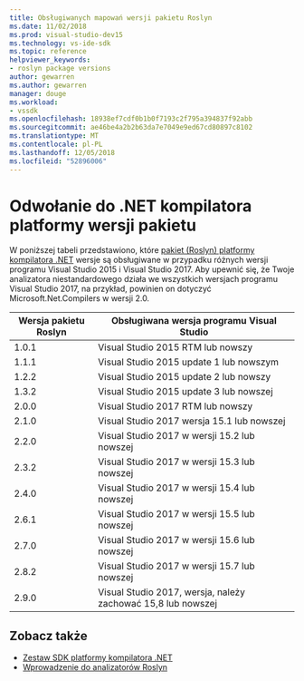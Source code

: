 ```yaml
---
title: Obsługiwanych mapowań wersji pakietu Roslyn
ms.date: 11/02/2018
ms.prod: visual-studio-dev15
ms.technology: vs-ide-sdk
ms.topic: reference
helpviewer_keywords:
- roslyn package versions
author: gewarren
ms.author: gewarren
manager: douge
ms.workload:
- vssdk
ms.openlocfilehash: 18938ef7cdf0b1b0f7193c2f795a394837f92abb
ms.sourcegitcommit: ae46be4a2b2b63da7e7049e9ed67cd80897c8102
ms.translationtype: MT
ms.contentlocale: pl-PL
ms.lasthandoff: 12/05/2018
ms.locfileid: "52896006"
---
```

# <a name="net-compiler-platform-package-version-reference"></a>Odwołanie do .NET kompilatora platformy wersji pakietu

W poniższej tabeli przedstawiono, które [pakiet (Roslyn) platformy kompilatora .NET](https://www.nuget.org/packages/Microsoft.Net.Compilers/) wersje są obsługiwane w przypadku różnych wersji programu Visual Studio 2015 i Visual Studio 2017. Aby upewnić się, że Twoje analizatora niestandardowego działa we wszystkich wersjach programu Visual Studio 2017, na przykład, powinien on dotyczyć Microsoft.Net.Compilers w wersji 2.0.

| Wersja pakietu Roslyn | Obsługiwana wersja programu Visual Studio |
| - | - |
| 1.0.1 | Visual Studio 2015 RTM lub nowszy |
| 1.1.1 | Visual Studio 2015 update 1 lub nowszym |
| 1.2.2 | Visual Studio 2015 update 2 lub nowszy |
| 1.3.2 | Visual Studio 2015 update 3 lub nowszej |
| 2.0.0 | Visual Studio 2017 RTM lub nowszy |
| 2.1.0 | Visual Studio 2017 wersja 15.1 lub nowszej |
| 2.2.0 | Visual Studio 2017 w wersji 15.2 lub nowszej |
| 2.3.2 | Visual Studio 2017 w wersji 15.3 lub nowszej |
| 2.4.0 | Visual Studio 2017 w wersji 15.4 lub nowszej |
| 2.6.1 | Visual Studio 2017 w wersji 15.5 lub nowszej |
| 2.7.0 | Visual Studio 2017 w wersji 15.6 lub nowszej |
| 2.8.2 | Visual Studio 2017 w wersji 15.7 lub nowszej |
| 2.9.0 | Visual Studio 2017, wersja, należy zachować 15,8 lub nowszej |

## <a name="see-also"></a>Zobacz także

- [Zestaw SDK platformy kompilatora .NET](/dotnet/csharp/roslyn-sdk/)
- [Wprowadzenie do analizatorów Roslyn](getting-started-with-roslyn-analyzers.md)